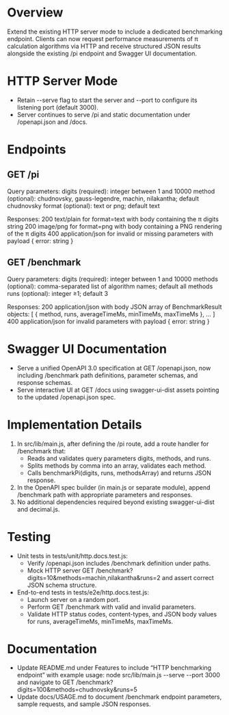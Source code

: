 # Overview

Extend the existing HTTP server mode to include a dedicated benchmarking endpoint. Clients can now request performance measurements of π calculation algorithms via HTTP and receive structured JSON results alongside the existing /pi endpoint and Swagger UI documentation.

# HTTP Server Mode

- Retain --serve flag to start the server and --port to configure its listening port (default 3000).
- Server continues to serve /pi and static documentation under /openapi.json and /docs.

# Endpoints

## GET /pi

Query parameters:
  digits (required): integer between 1 and 10000
  method (optional): chudnovsky, gauss-legendre, machin, nilakantha; default chudnovsky
  format (optional): text or png; default text

Responses:
  200 text/plain for format=text with body containing the π digits string
  200 image/png for format=png with body containing a PNG rendering of the π digits
  400 application/json for invalid or missing parameters with payload { error: string }

## GET /benchmark

Query parameters:
  digits (required): integer between 1 and 10000
  methods (optional): comma-separated list of algorithm names; default all methods
  runs (optional): integer ≥1; default 3

Responses:
  200 application/json with body JSON array of BenchmarkResult objects:
    [ { method, runs, averageTimeMs, minTimeMs, maxTimeMs }, ... ]
  400 application/json for invalid parameters with payload { error: string }

# Swagger UI Documentation

- Serve a unified OpenAPI 3.0 specification at GET /openapi.json, now including /benchmark path definitions, parameter schemas, and response schemas.
- Serve interactive UI at GET /docs using swagger-ui-dist assets pointing to the updated /openapi.json spec.

# Implementation Details

1. In src/lib/main.js, after defining the /pi route, add a route handler for /benchmark that:
   - Reads and validates query parameters digits, methods, and runs.
   - Splits methods by comma into an array, validates each method.
   - Calls benchmarkPi(digits, runs, methodsArray) and returns JSON response.
2. In the OpenAPI spec builder (in main.js or separate module), append /benchmark path with appropriate parameters and responses.
3. No additional dependencies required beyond existing swagger-ui-dist and decimal.js.

# Testing

- Unit tests in tests/unit/http.docs.test.js:
  * Verify /openapi.json includes /benchmark definition under paths.
  * Mock HTTP server GET /benchmark?digits=10&methods=machin,nilakantha&runs=2 and assert correct JSON schema structure.
- End-to-end tests in tests/e2e/http.docs.test.js:
  * Launch server on a random port.
  * Perform GET /benchmark with valid and invalid parameters.
  * Validate HTTP status codes, content-types, and JSON body values for runs, averageTimeMs, minTimeMs, maxTimeMs.

# Documentation

- Update README.md under Features to include “HTTP benchmarking endpoint” with example usage:
    node src/lib/main.js --serve --port 3000 and navigate to GET /benchmark?digits=100&methods=chudnovsky&runs=5
- Update docs/USAGE.md to document /benchmark endpoint parameters, sample requests, and sample JSON responses.